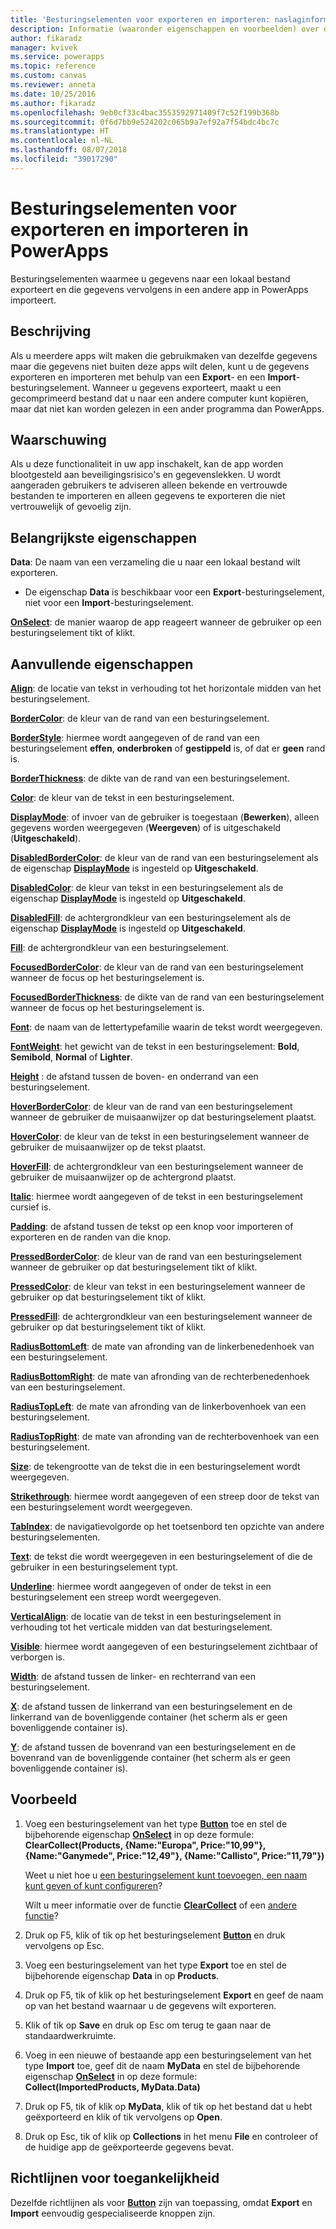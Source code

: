 ```yaml
---
title: 'Besturingselementen voor exporteren en importeren: naslaginformatie | Microsoft Docs'
description: Informatie (waaronder eigenschappen en voorbeelden) over de besturingselementen voor exporteren en importeren
author: fikaradz
manager: kvivek
ms.service: powerapps
ms.topic: reference
ms.custom: canvas
ms.reviewer: anneta
ms.date: 10/25/2016
ms.author: fikaradz
ms.openlocfilehash: 9eb0cf33c4bac3553592971409f7c52f199b368b
ms.sourcegitcommit: 0f6d7bb9e524202c065b9a7ef92a7f54bdc4bc7c
ms.translationtype: HT
ms.contentlocale: nl-NL
ms.lasthandoff: 08/07/2018
ms.locfileid: "39017290"
---
```

# <a name="export-control-and-import-control-in-powerapps"></a>Besturingselementen voor exporteren en importeren in PowerApps
Besturingselementen waarmee u gegevens naar een lokaal bestand exporteert en die gegevens vervolgens in een andere app in PowerApps importeert.

## <a name="description"></a>Beschrijving
Als u meerdere apps wilt maken die gebruikmaken van dezelfde gegevens maar die gegevens niet buiten deze apps wilt delen, kunt u de gegevens exporteren en importeren met behulp van een **Export**- en een **Import**-besturingselement. Wanneer u gegevens exporteert, maakt u een gecomprimeerd bestand dat u naar een andere computer kunt kopiëren, maar dat niet kan worden gelezen in een ander programma dan PowerApps.

## <a name="warning"></a>Waarschuwing
Als u deze functionaliteit in uw app inschakelt, kan de app worden blootgesteld aan beveiligingsrisico's en gegevenslekken.  U wordt aangeraden gebruikers te adviseren alleen bekende en vertrouwde bestanden te importeren en alleen gegevens te exporteren die niet vertrouwelijk of gevoelig zijn.

## <a name="key-properties"></a>Belangrijkste eigenschappen
**Data**: De naam van een verzameling die u naar een lokaal bestand wilt exporteren.

* De eigenschap **Data** is beschikbaar voor een **Export**-besturingselement, niet voor een **Import**-besturingselement.

**[OnSelect](properties-core.md)**: de manier waarop de app reageert wanneer de gebruiker op een besturingselement tikt of klikt.

## <a name="additional-properties"></a>Aanvullende eigenschappen
**[Align](properties-text.md)**: de locatie van tekst in verhouding tot het horizontale midden van het besturingselement.

**[BorderColor](properties-color-border.md)**: de kleur van de rand van een besturingselement.

**[BorderStyle](properties-color-border.md)**: hiermee wordt aangegeven of de rand van een besturingselement **effen**, **onderbroken** of **gestippeld** is, of dat er **geen** rand is.

**[BorderThickness](properties-color-border.md)**: de dikte van de rand van een besturingselement.

**[Color](properties-color-border.md)**: de kleur van de tekst in een besturingselement.

**[DisplayMode](properties-core.md)**: of invoer van de gebruiker is toegestaan (**Bewerken**), alleen gegevens worden weergegeven (**Weergeven**) of is uitgeschakeld (**Uitgeschakeld**).

**[DisabledBorderColor](properties-color-border.md)**: de kleur van de rand van een besturingselement als de eigenschap **[DisplayMode](properties-core.md)** is ingesteld op **Uitgeschakeld**.

**[DisabledColor](properties-color-border.md)**: de kleur van tekst in een besturingselement als de eigenschap **[DisplayMode](properties-core.md)** is ingesteld op **Uitgeschakeld**.

**[DisabledFill](properties-color-border.md)**: de achtergrondkleur van een besturingselement als de eigenschap **[DisplayMode](properties-core.md)** is ingesteld op **Uitgeschakeld**.

**[Fill](properties-color-border.md)**: de achtergrondkleur van een besturingselement.

**[FocusedBorderColor](properties-color-border.md)**: de kleur van de rand van een besturingselement wanneer de focus op het besturingselement is.

**[FocusedBorderThickness](properties-color-border.md)**: de dikte van de rand van een besturingselement wanneer de focus op het besturingselement is.

**[Font](properties-text.md)**: de naam van de lettertypefamilie waarin de tekst wordt weergegeven.

**[FontWeight](properties-text.md)**: het gewicht van de tekst in een besturingselement: **Bold**, **Semibold**, **Normal** of **Lighter**.

**[Height](properties-size-location.md)** : de afstand tussen de boven- en onderrand van een besturingselement.

**[HoverBorderColor](properties-color-border.md)**: de kleur van de rand van een besturingselement wanneer de gebruiker de muisaanwijzer op dat besturingselement plaatst.

**[HoverColor](properties-color-border.md)**: de kleur van de tekst in een besturingselement wanneer de gebruiker de muisaanwijzer op de tekst plaatst.

**[HoverFill](properties-color-border.md)**: de achtergrondkleur van een besturingselement wanneer de gebruiker de muisaanwijzer op de achtergrond plaatst.

**[Italic](properties-text.md)**: hiermee wordt aangegeven of de tekst in een besturingselement cursief is.

**[Padding](properties-size-location.md)**: de afstand tussen de tekst op een knop voor importeren of exporteren en de randen van die knop.

**[PressedBorderColor](properties-color-border.md)**: de kleur van de rand van een besturingselement wanneer de gebruiker op dat besturingselement tikt of klikt.

**[PressedColor](properties-color-border.md)**: de kleur van tekst in een besturingselement wanneer de gebruiker op dat besturingselement tikt of klikt.

**[PressedFill](properties-color-border.md)**: de achtergrondkleur van een besturingselement wanneer de gebruiker op dat besturingselement tikt of klikt.

**[RadiusBottomLeft](properties-size-location.md)**: de mate van afronding van de linkerbenedenhoek van een besturingselement.

**[RadiusBottomRight](properties-size-location.md)**: de mate van afronding van de rechterbenedenhoek van een besturingselement.

**[RadiusTopLeft](properties-size-location.md)**: de mate van afronding van de linkerbovenhoek van een besturingselement.

**[RadiusTopRight](properties-size-location.md)**: de mate van afronding van de rechterbovenhoek van een besturingselement.

**[Size](properties-text.md)**: de tekengrootte van de tekst die in een besturingselement wordt weergegeven.

**[Strikethrough](properties-text.md)**: hiermee wordt aangegeven of een streep door de tekst van een besturingselement wordt weergegeven.

**[TabIndex](properties-accessibility.md)**: de navigatievolgorde op het toetsenbord ten opzichte van andere besturingselementen.

**[Text](properties-core.md)**: de tekst die wordt weergegeven in een besturingselement of die de gebruiker in een besturingselement typt.

**[Underline](properties-text.md)**: hiermee wordt aangegeven of onder de tekst in een besturingselement een streep wordt weergegeven.

**[VerticalAlign](properties-text.md)**: de locatie van de tekst in een besturingselement in verhouding tot het verticale midden van dat besturingselement.

**[Visible](properties-core.md)**: hiermee wordt aangegeven of een besturingselement zichtbaar of verborgen is.

**[Width](properties-size-location.md)**: de afstand tussen de linker- en rechterrand van een besturingselement.

**[X](properties-size-location.md)**: de afstand tussen de linkerrand van een besturingselement en de linkerrand van de bovenliggende container (het scherm als er geen bovenliggende container is).

**[Y](properties-size-location.md)**: de afstand tussen de bovenrand van een besturingselement en de bovenrand van de bovenliggende container (het scherm als er geen bovenliggende container is).

## <a name="example"></a>Voorbeeld
1. Voeg een besturingselement van het type **[Button](control-button.md)** toe en stel de bijbehorende eigenschap **[OnSelect](properties-core.md)** in op deze formule:
   <br>**ClearCollect(Products, {Name:"Europa", Price:"10,99"}, {Name:"Ganymede", Price:"12,49"}, {Name:"Callisto", Price:"11,79"})**
   
    Weet u niet hoe u [een besturingselement kunt toevoegen, een naam kunt geven of kunt configureren](../add-configure-controls.md)?
   
    Wilt u meer informatie over de functie **[ClearCollect](../functions/function-clear-collect-clearcollect.md)** of een [andere functie](../formula-reference.md)?
2. Druk op F5, klik of tik op het besturingselement **[Button](control-button.md)** en druk vervolgens op Esc.
3. Voeg een besturingselement van het type **Export** toe en stel de bijbehorende eigenschap **Data** in op **Products**.
4. Druk op F5, tik of klik op het besturingselement **Export** en geef de naam op van het bestand waarnaar u de gegevens wilt exporteren.
5. Klik of tik op **Save** en druk op Esc om terug te gaan naar de standaardwerkruimte.
6. Voeg in een nieuwe of bestaande app een besturingselement van het type **Import** toe, geef dit de naam **MyData** en stel de bijbehorende eigenschap **[OnSelect](properties-core.md)** in op deze formule:<br>
   **Collect(ImportedProducts, MyData.Data)**
7. Druk op F5, tik of klik op **MyData**, klik of tik op het bestand dat u hebt geëxporteerd en klik of tik vervolgens op **Open**.
8. Druk op Esc, tik of klik op **Collections** in het menu **File** en controleer of de huidige app de geëxporteerde gegevens bevat.


## <a name="accessibility-guidelines"></a>Richtlijnen voor toegankelijkheid
Dezelfde richtlijnen als voor **[Button](control-button.md)** zijn van toepassing, omdat **Export** en **Import** eenvoudig gespecialiseerde knoppen zijn.
